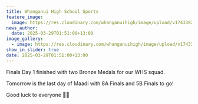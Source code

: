 ```yaml
---
title: Whanganui High School Sports
feature_image:
  image: https://res.cloudinary.com/whanganuihigh/image/upload/v1743382114/News/finals.jpg
news_author:
  date: 2025-03-29T01:51:00+13:00
image_gallery:
  - image: https://res.cloudinary.com/whanganuihigh/image/upload/v1743382114/News/finals1.jpg
show_in_slider: true
date: 2025-03-29T01:51:00+13:00
---
```

Finals Day 1 finished with two Bronze Medals for our WHS squad. 

Tomorrow is the last day of Maadi with 8A Finals and 5B Finals to go! 

Good luck to everyone 💛💚
